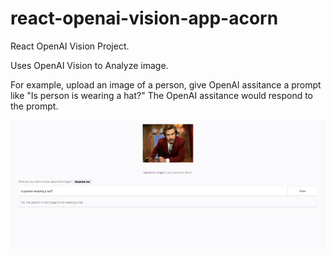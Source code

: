 # react-openai-vision-app-acorn

React OpenAI Vision Project.

Uses OpenAI Vision to Analyze image.

For example, upload an image of a person, give OpenAI assitance a prompt like "Is person is wearing a hat?"
The OpenAI assitance would respond to the prompt.


![Screenshot](./public/screenshot.png)




